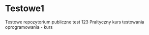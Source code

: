 # Testowe1
Testowe repozytorium publiczne test 123
Praltyczny kurs testowania oprogramowania - kurs

